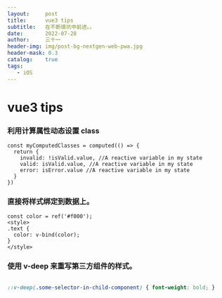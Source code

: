 ```yaml
---
layout:     post
title:      vue3 tips
subtitle:   在不断填坑中前进。。
date:       2022-07-28
author:     三十一
header-img: img/post-bg-nextgen-web-pwa.jpg
header-mask: 0.3
catalog:    true
tags:
   - iOS
---
```


# vue3 tips

### 利用计算属性动态设置 class

```vue
const myComputedClasses = computed(() => {
  return {
    invalid: !isValid.value, //A reactive variable in my state
    valid: isValid.value, //A reactive variable in my state
    error: isError.value //A reactive variable in my state
  }
})
```

### 直接将样式绑定到数据上。

```vue
const color = ref('#f000');
<style>
.text {
  color: v-bind(color); 
}
</style>
```

### 使用 v-deep 来重写第三方组件的样式。


```css

::v-deep(.some-selector-in-child-component) { font-weight: bold; }

```

